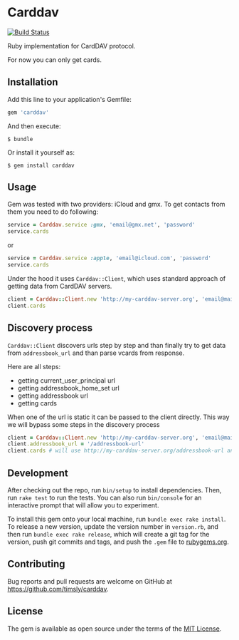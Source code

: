 # Carddav

[![Build Status](https://travis-ci.org/timsly/carddav.svg?branch=master)](https://travis-ci.org/timsly/carddav)

Ruby implementation for CardDAV protocol.

For now you can only get cards.

## Installation

Add this line to your application's Gemfile:

```ruby
gem 'carddav'
```

And then execute:

    $ bundle

Or install it yourself as:

    $ gem install carddav

## Usage

Gem was tested with two providers: iCloud and gmx.
To get contacts from them you need to do following:

```ruby
service = Carddav.service :gmx, 'email@gmx.net', 'password'
service.cards
```

or

```ruby
service = Carddav.service :apple, 'email@icloud.com', 'password'
service.cards
```

Under the hood it uses `Carddav::Client`, which uses standard approach of getting data
from CardDAV servers.

```ruby
client = Carddav::Client.new 'http://my-carddav-server.org', 'email@mail.net', 'password'
client.cards
```

## Discovery process

`Carddav::Client` discovers urls step by step and than finally try to get data from `addressbook_url`
and than parse vcards from response.

Here are all steps:

* getting current_user_principal url
* getting addressbook_home_set url
* getting addressbook url
* getting cards

When one of the url is static it can be passed to the client directly.
This way we will bypass some steps in the discovery process

```ruby
client = Carddav::Client.new 'http://my-carddav-server.org', 'email@mail.net', 'password'
client.addressbook_url = '/addressbook-url'
client.cards # will use http://my-carddav-server.org/addressbook-url and get cards from there.
```

## Development

After checking out the repo, run `bin/setup` to install dependencies. Then, run `rake test` to run the tests. You can also run `bin/console` for an interactive prompt that will allow you to experiment.

To install this gem onto your local machine, run `bundle exec rake install`. To release a new version, update the version number in `version.rb`, and then run `bundle exec rake release`, which will create a git tag for the version, push git commits and tags, and push the `.gem` file to [rubygems.org](https://rubygems.org).

## Contributing

Bug reports and pull requests are welcome on GitHub at https://github.com/timsly/carddav.

## License

The gem is available as open source under the terms of the [MIT License](http://opensource.org/licenses/MIT).
